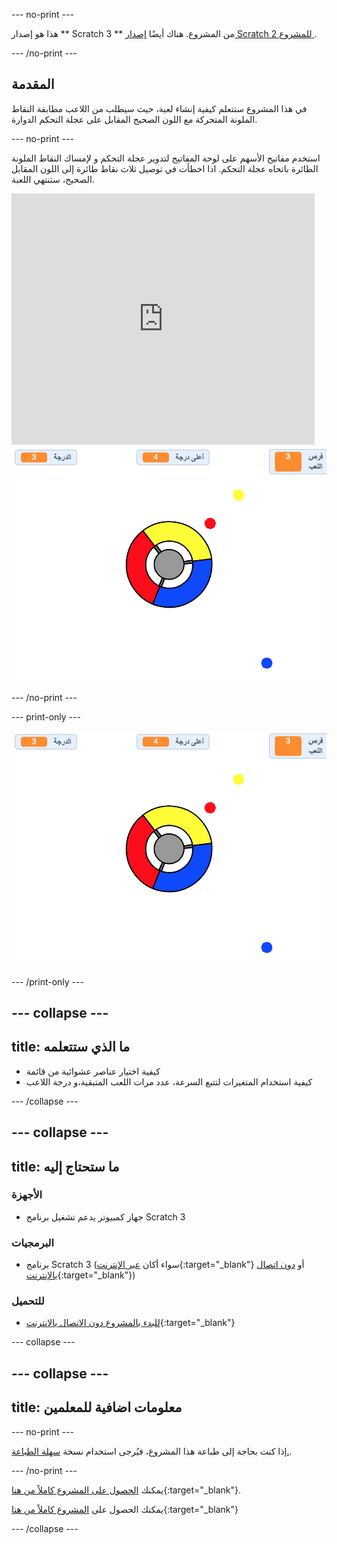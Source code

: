 \--- no-print \---

هذا هو إصدار ** Scratch 3 ** من المشروع. هناك أيضًا [ إصدار Scratch 2 للمشروع ](https://projects.raspberrypi.org/en/projects/catch-the-dots-scratch2).

\--- /no-print \---

## المقدمة

في هذا المشروع ستتعلم كيفية إنشاء لعبة، حيث سيطلب من اللاعب مطابقة النقاط الملونة المتحركة مع اللون الصحيح المقابل على عجلة التحكم الدوارة.

\--- no-print \---

استخدم مفاتيح الأسهم على لوحة المفاتيح لتدوير عجلة التحكم و لإمساك النقاط الملونة الطائرة باتحاه عجلة التحكم. اذا اخطأت في توصيل ثلاث نقاط طائرة إلى اللون المقابل الصحيح، ستنتهي اللعبة.

<div class="scratch-preview">
  <iframe allowtransparency="true" width="485" height="402" src="https://scratch.mit.edu/projects/embed/252923761/?autostart=false" frameborder="0" scrolling="no"></iframe>
  <img src="images/dots-final.png">
</div>

\--- /no-print \---

\--- print-only \---

![لقطة الشاشة للنقاط](images/dots-final.png)

\--- /print-only \---

## \--- collapse \---

## title: ما الذي ستتعلمه

+ كيفية اختيار عناصر عشوائية من قائمة
+ كيفية استخدام المتغيرات لتتبع السرعة، عدد مرات اللعب المتبقية،و درجة اللاعب

\--- /collapse \---

## \--- collapse \---

## title: ما ستحتاج إليه

### الأجهزة

+ جهاز كمبيوتر يدعم تشغيل برنامج Scratch 3

### البرمجيات

+ برنامج Scratch 3 (سواء أكان [عبر الإنترنت](http://rpf.io/scratchon){:target="_blank"} أو [دون اتصال بالإنترنت](http://rpf.io/scratchoff){:target="_blank"})

### للتحميل

+ [للبدء بالمشروع دون الاتصال بالانترنت](http://rpf.io/p/en/catch-the-dots-go){:target="_blank"}

\--- collapse \---

## \--- collapse \---

## title: معلومات اضافية للمعلمين

\--- no-print \---

إذا كنت بحاجة إلى طباعة هذا المشروع، فيُرجى استخدام نسخة [سهلة الطباعة.](https://projects.raspberrypi.org/en/projects/catch-the-dots/print).

\--- /no-print \---

يمكنك [الحصول على المشروع كاملاً من هنا](http://rpf.io/p/en/catch-the-dots-get){:target="_blank"}.

يمكنك الحصول على [المشروع كاملاً من هنا](https://scratch.mit.edu/projects/252923761/#editor){:target="_blank"}

\--- /collapse \---